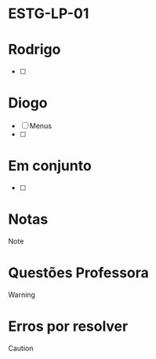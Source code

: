 # ESTG-LP-01

# Rodrigo
- [ ] 

# Diogo
 - [ ]  Menus
 - [ ]   
# Em conjunto
- [ ] 


# Notas
>[!NOTE] 

<!-- Para inserir outra nota coloque > Antes do texto -->

# Questões Professora
> [!WARNING]


# Erros por resolver
> [!CAUTION]


  
  

  

